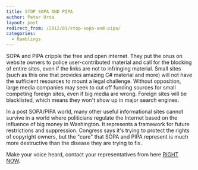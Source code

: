 ```yaml
---
title: STOP SOPA AND PIPA
author: Peter Urda
layout: post
redirect_from: /2012/01/stop-sopa-and-pipa/
categories:
  - Ramblings
---
```

SOPA and PIPA cripple the free and open internet. They put the onus on website owners to police user-contributed material and call for the blocking of entire sites, even if the links are not to infringing material. Small sites (such as this one that provides amazing C# material and more) will not have the sufficient resources to mount a legal challenge. Without opposition, large media companies may seek to cut off funding sources for small competing foreign sites, even if big media are wrong. Foreign sites will be blacklisted, which means they won't show up in major search engines.

In a post SOPA/PIPA world, many other useful informational sites cannot survive in a world where politicians regulate the Internet based on the influence of big money in Washington. It represents a framework for future restrictions and suppression. Congress says it's trying to protect the rights of copyright owners, but the "cure" that SOPA and PIPA represent is much more destructive than the disease they are trying to fix.

Make your voice heard, contact your representatives from here <a href="http://en.wikipedia.org/wiki/Special:CongressLookup" class="external external_icon" target="_blank">RIGHT NOW</a>.
